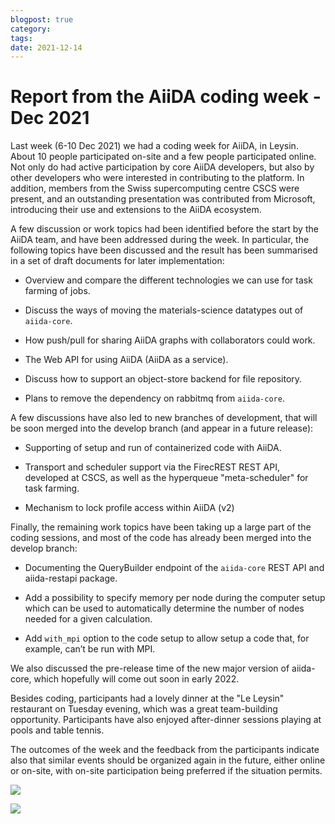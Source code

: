```yaml
---
blogpost: true
category:
tags:
date: 2021-12-14
---
```


# Report from the AiiDA coding week - Dec 2021

Last week (6-10 Dec 2021) we had a coding week for AiiDA, in Leysin. About 10 people participated on-site and a few people participated online. Not only do had active participation by core AiiDA developers, but also by other developers who were interested in contributing to the platform. In addition, members from the Swiss supercomputing centre CSCS were present, and an outstanding presentation was contributed from Microsoft, introducing their use and extensions to the AiiDA ecosystem.

A few discussion or work topics had been identified before the start by the AiiDA team, and have been addressed during the week. In particular, the following topics have been discussed and the result has been summarised in a set of draft documents for later implementation:

* Overview and compare the different technologies we can use for task farming of jobs.

* Discuss the ways of moving the materials-science datatypes out of `aiida-core`.

* How push/pull for sharing AiiDA graphs with collaborators could work.

* The Web API for using AiiDA (AiiDA as a service).

* Discuss how to support an object-store backend for file repository.

* Plans to remove the dependency on rabbitmq from `aiida-core`.

A few discussions have also led to new branches of development, that will be soon merged into the develop branch (and appear in a future release):

* Supporting of setup and run of containerized code with AiiDA.

* Transport and scheduler support via the FirecREST REST API, developed at CSCS, as well as the hyperqueue "meta-scheduler" for task farming.

* Mechanism to lock profile access within AiiDA (v2)

Finally, the remaining work topics have been taking up a large part of the coding sessions, and most of the code has already been merged into the develop branch:

* Documenting the QueryBuilder endpoint of the `aiida-core` REST API and aiida-restapi package.

* Add a possibility to specify memory per node during the computer setup which can be used to automatically determine the number of nodes needed for a given calculation.

* Add `with_mpi` option to the code setup to allow setup a code that, for example, can’t be run with MPI.

We also discussed the pre-release time of the new major version of aiida-core, which hopefully will come out soon in early 2022.

Besides coding, participants had a lovely dinner at the "Le Leysin" restaurant on Tuesday evening, which was a great team-building opportunity. Participants have also enjoyed after-dinner sessions playing at pools and table tennis.

The outcomes of the week and the feedback from the participants indicate also that similar events should be organized again in the future, either online or on-site, with on-site participation being preferred if the situation permits.

[![](https://www.aiida.net/wp-content/uploads/2021/12/DSCF0523-min-1024x683.jpeg)](https://www.aiida.net/wp-content/uploads/2021/12/DSCF0523-min-scaled.jpeg)

[![](https://www.aiida.net/wp-content/uploads/2021/12/Coding-week-2021-12-10-3-1024x768.png)](https://www.aiida.net/wp-content/uploads/2021/12/Coding-week-2021-12-10-3.png)
